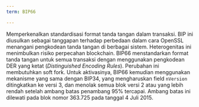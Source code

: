 ```yaml
---
term: BIP66

---
```

Memperkenalkan standardisasi format tanda tangan dalam transaksi. BIP ini diusulkan sebagai tanggapan terhadap perbedaan dalam cara OpenSSL menangani pengkodean tanda tangan di berbagai sistem. Heterogenitas ini menimbulkan risiko perpecahan blockchain. BIP66 menstandarkan format tanda tangan untuk semua transaksi dengan menggunakan pengkodean DER yang ketat (*Distinguished Encoding Rules*). Perubahan ini membutuhkan soft fork. Untuk aktivasinya, BIP66 kemudian menggunakan mekanisme yang sama dengan BIP34, yang mengharuskan field `nVersion` ditingkatkan ke versi 3, dan menolak semua blok versi 2 atau yang lebih rendah setelah ambang batas penambang 95% tercapai. Ambang batas ini dilewati pada blok nomor 363.725 pada tanggal 4 Juli 2015.
